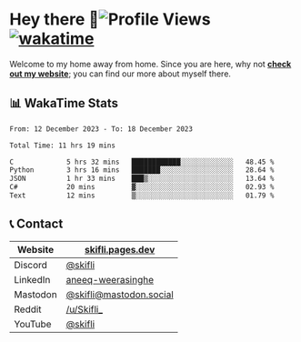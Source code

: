 # Hey there :wave:![Profile Views](https://komarev.com/ghpvc/?username=skifli) [![wakatime](https://wakatime.com/badge/user/b4317b02-0c6d-457b-82a4-a448b8a8d1df.svg)](https://wakatime.com/@b4317b02-0c6d-457b-82a4-a448b8a8d1df)

Welcome to my home away from home. Since you are here, why not [**check out my website**](https://skifli.pages.dev); you can find our more about myself there.

## 📊 WakaTime Stats

<!--START_SECTION:waka-->

```txt
From: 12 December 2023 - To: 18 December 2023

Total Time: 11 hrs 19 mins

C             5 hrs 32 mins   ████████████░░░░░░░░░░░░░   48.45 %
Python        3 hrs 16 mins   ███████░░░░░░░░░░░░░░░░░░   28.64 %
JSON          1 hr 33 mins    ███▒░░░░░░░░░░░░░░░░░░░░░   13.64 %
C#            20 mins         ▓░░░░░░░░░░░░░░░░░░░░░░░░   02.93 %
Text          12 mins         ▒░░░░░░░░░░░░░░░░░░░░░░░░   01.79 %
```

<!--END_SECTION:waka-->

## 📞 Contact

| Website   | [skifli.pages.dev](https://skifli.pages.dev)                       |
| --------- | ------------------------------------------------------------------ |
| Discord   | [@skifli](https://discord.com/users/1072069875993956372)           |
| LinkedIn  | [aneeq-weerasinghe](https://www.linkedin.com/in/aneeq-weerasinghe) |
| Mastodon  | [@skifli@mastodon.social](https://mastodon.social/@skifli)         |
| Reddit    | [/u/Skifli_](https://www.reddit.com/user/skifli_)                  |
| YouTube   | [@skifli](https://www.youtube.com/channel/@skifli)                 |
